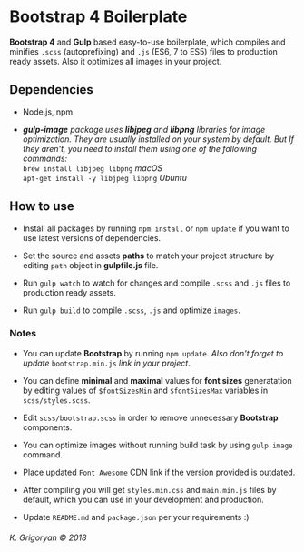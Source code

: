 # Bootstrap 4 Boilerplate

 **Bootstrap 4** and **Gulp** based easy-to-use boilerplate, which compiles and minifies `.scss` (autoprefixing) and `.js` (ES6, 7 to ES5) files to production ready assets. Also it optimizes all images in your project.

## Dependencies
- Node.js, npm  

- _**gulp-image** package uses **libjpeg** and **libpng** libraries for image optimization. They are usually installed on your system by default. But If they aren't, you need to install them using one of the following commands:_  
`brew install libjpeg libpng` _macOS_  
`apt-get install -y libjpeg libpng` _Ubuntu_

## How to use
- Install all packages by running `npm install` or `npm update` if you want to use latest versions of dependencies.

- Set the source and assets **paths** to match your project structure by editing `path` object in **gulpfile.js** file.

- Run `gulp watch` to watch for changes and compile `.scss` and `.js` files to production ready assets.

- Run `gulp build` to compile `.scss`, `.js` and optimize `images`.

### Notes
- You can update **Bootstrap** by running `npm update`. *Also don't forget to update* `bootstrap.min.js` *link in your project*.

- You can define **minimal** and **maximal** values for **font sizes** generatation by editing values of `$fontSizesMin` and `$fontSizesMax` variables in `scss/styles.scss`.

- Edit `scss/bootstrap.scss` in order to remove unnecessary **Bootstrap** components.

- You can optimize images without running build task by using `gulp image` command.

- Place updated `Font Awesome` CDN link if the version provided is outdated.

- After compiling you will get `styles.min.css` and `main.min.js` files by default, which you can use in your development and production.

- Update `README.md` and `package.json` per your requirements :)

###### K. Grigoryan © 2018
